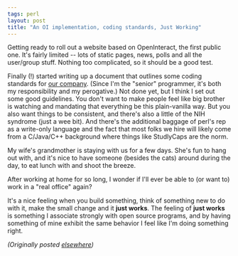 ```yaml
---
tags: perl
layout: post
title: "An OI implementation, coding standards, Just Working"
---
```




<p>Getting ready to roll out a website based on
OpenInteract, the first public one. It's fairly limited --
lots of static pages, news, polls and all the user/group
stuff. Nothing too complicated, so it should be a good test.

<p>Finally (!) started writing up a document that outlines
some coding standards for <a
href="http://www.intes.net/">our company</a>. (Since I'm the
"senior" programmer, it's both my responsibility and my
perogative.) Not done yet, but I think I set out some good
guidelines. You don't want to make people feel like big
brother is watching and mandating that everything be this
plain-vanilla way. But you also want things to be
consistent, and there's also a little of the NIH syndrome
(just a wee bit). And there's the additional baggage of
perl's rep as a write-only language and the fact that most
folks we hire will likely come from a C/Java/C++ background
where things like StudlyCaps are the norm.

<p>My wife's grandmother is staying with us for a few days.
She's fun to hang out with, and it's nice to have someone
(besides the cats) around during the day, to eat lunch with
and shoot the breeze.

<p>After working at home for so long, I wonder if I'll ever
be able to (or want to) work in a "real office" again?

<p>It's a nice feeling when you build something, think of
something new to do with it, make the small change and it
<b>just works</b>. The feeling of <b>just works</b> is
something I associate strongly with open source programs,
and by having something of mine exhibit the same behavior I
feel like I'm doing something right.

<p><em>(Originally posted <a href="http://www.advogato.org/person/cwinters/diary.html?start=17">elsewhere</a>)</em></p>


